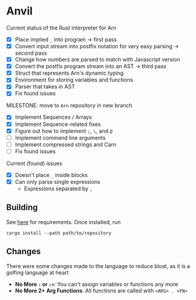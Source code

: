 # Anvil
Current status of the Rust interpreter for Arn
- [x] Place implied `_` into program -> first pass
- [x] Convert input stream into postfix notation for very easy parsing -> second pass
- [x] Change how numbers are parsed to match with Javascript version
- [x] Convert the postfix program stream into an AST -> third pass
- [x] Struct that represents Arn's dynamic typing
- [x] Environment for storing variables and functions
- [x] Parser that takes in AST
- [x] Fix found issues
 
 MILESTONE: move to `Arn` repository in new branch
- [x] Implement Sequences / Arrays
- [x] Implement Sequence-related fixes
- [x] Figure out how to implement `;`, `\`, and `@`
- [ ] Implement command line arguments
- [ ] Implement compressed strings and Carn
- [ ] Fix found issues

Current (found) issues
- [x] Doesn't place `_` inside blocks
- [x] Can only parse single expressions
  * Expressions separated by `,`

## Building
See [here](https://docs.rs/gmp-mpfr-sys/1.4.4/gmp_mpfr_sys/index.html#building-on-gnulinux) for requirements. Once installed, run
```
cargo install --path path/to/repository
```

## Changes
There were some changes made to the language to reduce bloat, as it is a golfing language at heart
  - **No More `:` or `:=`**: You can't assign variables or functions any more
  - **No More 2+ Arg Functions**: All functions are called with `<ARG> . <FN>`
